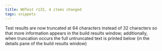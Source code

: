 ```yaml
---
title: WOTest r132, 4 items changed
tags: snippets
---
```


Test results are now truncated at 64 characters instead of 32 characters so that more information appears in the build results window; additionally, when truncation occurs the full untruncated text is printed below (in the details pane of the build results window)

